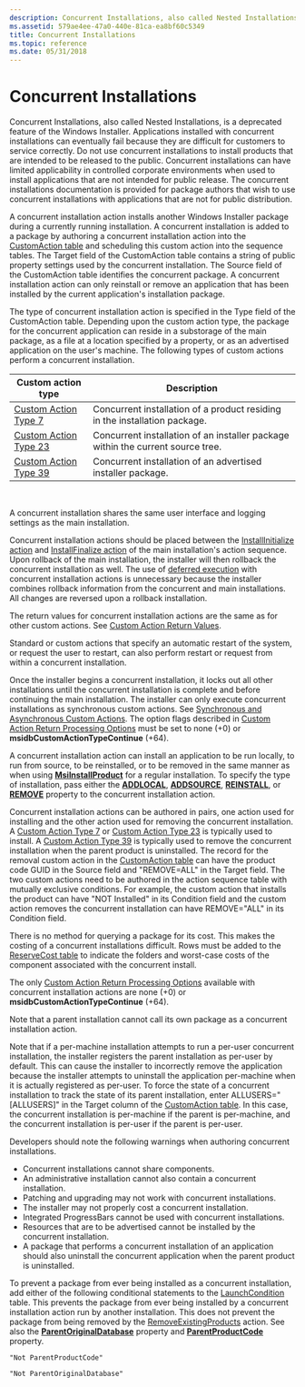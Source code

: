```yaml
---
description: Concurrent Installations, also called Nested Installations, is a deprecated feature of the Windows Installer.
ms.assetid: 579ae4ee-47a0-440e-81ca-ea8bf60c5349
title: Concurrent Installations
ms.topic: reference
ms.date: 05/31/2018
---
```


# Concurrent Installations

Concurrent Installations, also called Nested Installations, is a deprecated feature of the Windows Installer. Applications installed with concurrent installations can eventually fail because they are difficult for customers to service correctly. Do not use concurrent installations to install products that are intended to be released to the public. Concurrent installations can have limited applicability in controlled corporate environments when used to install applications that are not intended for public release. The concurrent installations documentation is provided for package authors that wish to use concurrent installations with applications that are not for public distribution.

A concurrent installation action installs another Windows Installer package during a currently running installation. A concurrent installation is added to a package by authoring a concurrent installation action into the [CustomAction table](customaction-table.md) and scheduling this custom action into the sequence tables. The Target field of the CustomAction table contains a string of public property settings used by the concurrent installation. The Source field of the CustomAction table identifies the concurrent package. A concurrent installation action can only reinstall or remove an application that has been installed by the current application's installation package.

The type of concurrent installation action is specified in the Type field of the CustomAction table. Depending upon the custom action type, the package for the concurrent application can reside in a substorage of the main package, as a file at a location specified by a property, or as an advertised application on the user's machine. The following types of custom actions perform a concurrent installation.



| Custom action type                                 | Description                                                                     |
|----------------------------------------------------|---------------------------------------------------------------------------------|
| [Custom Action Type 7](custom-action-type-7.md)   | Concurrent installation of a product residing in the installation package.      |
| [Custom Action Type 23](custom-action-type-23.md) | Concurrent installation of an installer package within the current source tree. |
| [Custom Action Type 39](custom-action-type-39.md) | Concurrent installation of an advertised installer package.                     |



 

A concurrent installation shares the same user interface and logging settings as the main installation.

Concurrent installation actions should be placed between the [InstallInitialize action](installinitialize-action.md) and [InstallFinalize action](installfinalize-action.md) of the main installation's action sequence. Upon rollback of the main installation, the installer will then rollback the concurrent installation as well. The use of [deferred execution](deferred-execution-custom-actions.md) with concurrent installation actions is unnecessary because the installer combines rollback information from the concurrent and main installations. All changes are reversed upon a rollback installation.

The return values for concurrent installation actions are the same as for other custom actions. See [Custom Action Return Values](custom-action-return-values.md).

Standard or custom actions that specify an automatic restart of the system, or request the user to restart, can also perform restart or request from within a concurrent installation.

Once the installer begins a concurrent installation, it locks out all other installations until the concurrent installation is complete and before continuing the main installation. The installer can only execute concurrent installations as synchronous custom actions. See [Synchronous and Asynchronous Custom Actions](synchronous-and-asynchronous-custom-actions.md). The option flags described in [Custom Action Return Processing Options](custom-action-return-processing-options.md) must be set to none (+0) or **msidbCustomActionTypeContinue** (+64).

A concurrent installation action can install an application to be run locally, to run from source, to be reinstalled, or to be removed in the same manner as when using [**MsiInstallProduct**](/windows/desktop/api/Msi/nf-msi-msiinstallproducta) for a regular installation. To specify the type of installation, pass either the [**ADDLOCAL**](addlocal.md), [**ADDSOURCE**](addsource.md), [**REINSTALL**](reinstall.md), or [**REMOVE**](remove.md) property to the concurrent installation action.

Concurrent installation actions can be authored in pairs, one action used for installing and the other action used for removing the concurrent installation. A [Custom Action Type 7](custom-action-type-7.md) or [Custom Action Type 23](custom-action-type-23.md) is typically used to install. A [Custom Action Type 39](custom-action-type-39.md) is typically used to remove the concurrent installation when the parent product is uninstalled. The record for the removal custom action in the [CustomAction table](customaction-table.md) can have the product code GUID in the Source field and "REMOVE=ALL" in the Target field. The two custom actions need to be authored in the action sequence table with mutually exclusive conditions. For example, the custom action that installs the product can have "NOT Installed" in its Condition field and the custom action removes the concurrent installation can have REMOVE="ALL" in its Condition field.

There is no method for querying a package for its cost. This makes the costing of a concurrent installations difficult. Rows must be added to the [ReserveCost table](reservecost-table.md) to indicate the folders and worst-case costs of the component associated with the concurrent install.

The only [Custom Action Return Processing Options](custom-action-return-processing-options.md) available with concurrent installation actions are none (+0) or **msidbCustomActionTypeContinue** (+64).

Note that a parent installation cannot call its own package as a concurrent installation action.

Note that if a per-machine installation attempts to run a per-user concurrent installation, the installer registers the parent installation as per-user by default. This can cause the installer to incorrectly remove the application because the installer attempts to uninstall the application per-machine when it is actually registered as per-user. To force the state of a concurrent installation to track the state of its parent installation, enter ALLUSERS="\[ALLUSERS\]" in the Target column of the [CustomAction table](customaction-table.md). In this case, the concurrent installation is per-machine if the parent is per-machine, and the concurrent installation is per-user if the parent is per-user.

Developers should note the following warnings when authoring concurrent installations.

-   Concurrent installations cannot share components.
-   An administrative installation cannot also contain a concurrent installation.
-   Patching and upgrading may not work with concurrent installations.
-   The installer may not properly cost a concurrent installation.
-   Integrated ProgressBars cannot be used with concurrent installations.
-   Resources that are to be advertised cannot be installed by the concurrent installation.
-   A package that performs a concurrent installation of an application should also uninstall the concurrent application when the parent product is uninstalled.

To prevent a package from ever being installed as a concurrent installation, add either of the following conditional statements to the [LaunchCondition](launchcondition-table.md) table. This prevents the package from ever being installed by a concurrent installation action run by another installation. This does not prevent the package from being removed by the [RemoveExistingProducts](removeexistingproducts-action.md) action. See also the [**ParentOriginalDatabase**](parentoriginaldatabase.md) property and [**ParentProductCode**](parentproductcode.md) property.

``` syntax
"Not ParentProductCode"
```

``` syntax
"Not ParentOriginalDatabase"
```

 

 



